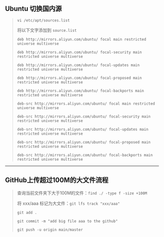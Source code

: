 ## Ubuntu 切换国内源

> `vi /etc/apt/sources.list`
>
> 将以下文字添加到 `source.list`
>
> `deb http://mirrors.aliyun.com/ubuntu/ focal main restricted universe multiverse`
>
> `deb http://mirrors.aliyun.com/ubuntu/ focal-security main restricted universe multiverse`
>
> `deb http://mirrors.aliyun.com/ubuntu/ focal-updates main restricted universe multiverse`
>
> `deb http://mirrors.aliyun.com/ubuntu/ focal-proposed main restricted universe multiverse`
>
> `deb http://mirrors.aliyun.com/ubuntu/ focal-backports main restricted universe multiverse`
>
> `deb-src http://mirrors.aliyun.com/ubuntu/ focal main restricted universe multiverse`
>
> `deb-src http://mirrors.aliyun.com/ubuntu/ focal-security main restricted universe multiverse`
>
> `deb-src http://mirrors.aliyun.com/ubuntu/ focal-updates main restricted universe multiverse`
>
> `deb-src http://mirrors.aliyun.com/ubuntu/ focal-proposed main restricted universe multiverse`
>
> `deb-src http://mirrors.aliyun.com/ubuntu/ focal-backports main restricted universe multiverse`

---

## GitHub上传超过100M的大文件流程

> 查询当前文件夹下大于100M的文件：`find ./ -type f -size +100M`
>
> 将 xxx/aaa 标记为大文件：`git lfs track "xxx/aaa"`
>
> `git add .`
>
> `git commit -m "add big file aaa to the github"`
>
> `git push -u origin main/master`

